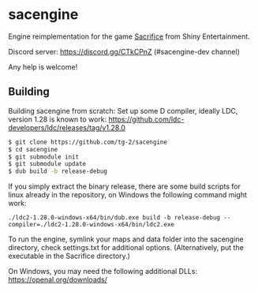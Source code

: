 sacengine
=========
Engine reimplementation for the game [Sacrifice](https://en.wikipedia.org/wiki/Sacrifice_(video_game)) from Shiny Entertainment.

Discord server: https://discord.gg/CTkCPnZ (#sacengine-dev channel)

Any help is welcome!

Building
-----------

Building sacengine from scratch:
Set up some D compiler, ideally LDC, version 1.28 is known to work:
https://github.com/ldc-developers/ldc/releases/tag/v1.28.0

```bash
$ git clone https://github.com/tg-2/sacengine
$ cd sacengine
$ git submodule init
$ git submodule update
$ dub build -b release-debug
```

If you simply extract the binary release, there are some build scripts for linux already in the repository, on Windows the following command might work:

```
./ldc2-1.28.0-windows-x64/bin/dub.exe build -b release-debug --compiler=./ldc2-1.28.0-windows-x64/bin/ldc2.exe
```

To run the engine, symlink your maps and data folder into the sacengine directory, check settings.txt for additional options. (Alternatively, put the executable in the Sacrifice directory.)

On Windows, you may need the following additional DLLs:
https://openal.org/downloads/
